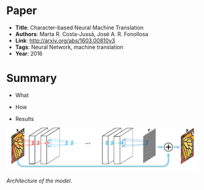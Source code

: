 # Paper

* **Title**: Character-based Neural Machine Translation
* **Authors**: Marta R. Costa-Jussà, José A. R. Fonollosa
* **Link**: http://arxiv.org/abs/1603.00810v3
* **Tags**: Neural Network, machine translation
* **Year**: 2016

# Summary

* What

* How

* Results

![Architecture](images/Accurate_Image_Super-Resolution__architecture.png?raw=true "Architecture")

*Architecture of the model.*
